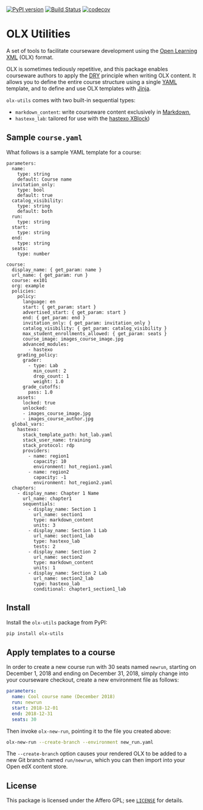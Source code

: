 [![PyPI version](https://img.shields.io/pypi/v/olx-utils.svg)](https://pypi.python.org/pypi/olx-utils)
[![Build Status](https://travis-ci.org/hastexo/olx-utils.svg?branch=master)](https://travis-ci.org/hastexo/olx-utils)
[![codecov](https://codecov.io/gh/hastexo/olx-utils/branch/master/graph/badge.svg)](https://codecov.io/gh/hastexo/olx-utils)

# OLX Utilities

A set of tools to facilitate courseware development using the
[Open Learning XML](http://edx.readthedocs.io/projects/edx-open-learning-xml/en/latest/)
(OLX) format.

OLX is sometimes tediously repetitive, and this package enables
courseware authors to apply the
[DRY](https://en.wikipedia.org/wiki/Don%27t_repeat_yourself) principle
when writing OLX content. It allows you to define the entire course structure
using a single [YAML](http://yaml.org/) template, and to define and use OLX
templates with [Jinja](http://jinja.pocoo.org/).

`olx-utils` comes with two built-in sequential types:

- `markdown_content`: write courseware content exclusively in
  [Markdown](https://en.wikipedia.org/wiki/Markdown),
- `hastexo_lab`: tailored for use with the
  [hastexo XBlock](https://github.com/hastexo/hastexo-xblock))

## Sample `course.yaml`

What follows is a sample YAML template for a course:

```
parameters:
  name:
    type: string
    default: Course name
  invitation_only:
    type: bool
    default: true
  catalog_visibility:
    type: string
    default: both
  run:
    type: string
  start:
    type: string
  end:
    type: string
  seats:
    type: number

course:
  display_name: { get_param: name }
  url_name: { get_param: run }
  course: ex101
  org: example
  policies:
    policy:
      language: en
      start: { get_param: start }
      advertised_start: { get_param: start }
      end: { get_param: end }
      invitation_only: { get_param: invitation_only }
      catalog_visibility: { get_param: catalog_visibility }
      max_student_enrollments_allowed: { get_param: seats }
      course_image: images_course_image.jpg
      advanced_modules:
        - hastexo
    grading_policy:
      grader:
        - type: Lab
          min_count: 2
          drop_count: 1
          weight: 1.0
      grade_cutoffs:
        pass: 1.0
    assets:
      locked: true
      unlocked:
      - images_course_image.jpg
      - images_course_author.jpg
  global_vars:
    hastexo:
      stack_template_path: hot_lab.yaml
      stack_user_name: training
      stack_protocol: rdp
      providers:
        - name: region1
          capacity: 10
          environment: hot_region1.yaml
        - name: region2
          capacity: -1
          environment: hot_region2.yaml
  chapters:
    - display_name: Chapter 1 Name
      url_name: chapter1
      sequentials:
        - display_name: Section 1
          url_name: section1
          type: markdown_content
          units: 3
        - display_name: Section 1 Lab
          url_name: section1_lab
          type: hastexo_lab
          tests: 2
        - display_name: Section 2
          url_name: section2
          type: markdown_content
          units: 1
        - display_name: Section 2 Lab
          url_name: section2_lab
          type: hastexo_lab
          conditional: chapter1_section1_lab
```

## Install

Install the `olx-utils` package from PyPI:

```bash
pip install olx-utils
```

## Apply templates to a course

In order to create a new course run with 30 seats named `newrun`, starting on
December 1, 2018 and ending on December 31, 2018, simply change into your
courseware checkout, create a new environment file as follows:

```yaml
parameters:
  name: Cool course name (December 2018)
  run: newrun
  start: 2018-12-01
  end: 2018-12-31
  seats: 30
```

Then invoke `olx-new-run`, pointing it to the file you created above:

```bash
olx-new-run --create-branch --environment new_run.yaml
```

The `--create-branch` option causes your rendered OLX to be added to a new Git
branch named `run/newrun`, which you can then import into your Open edX content
store.

## License

This package is licensed under the Affero GPL; see [`LICENSE`](LICENSE) for
details.
